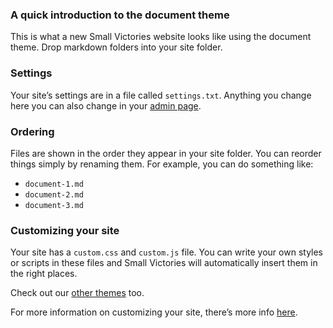 ### A quick introduction to the document theme
This is what a new Small Victories website looks like using the document theme. Drop markdown folders into your site folder.

### Settings
Your site’s settings are in a file called `settings.txt`. Anything you change here you can also change in your [admin page](http://www.smallvictories.com).

### Ordering
Files are shown in the order they appear in your site folder. You can reorder things simply by renaming them. For example, you can do something like:

- `document-1.md`
- `document-2.md`
- `document-3.md`

### Customizing your site
Your site has a `custom.css` and `custom.js` file. You can write your own styles or scripts in these files and Small Victories will automatically insert them in the right places.

Check out our [other themes](http://www.smallvictories.com) too.

For more information on customizing your site, there’s more info [here](http://www.smallvictories.com).
